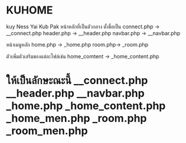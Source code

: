 # KUHOME
kuy Ness Yai Kub Pak
หน้าหลักที่เป็นตัวกลาง ตั้งชื่อเป็น
connect.php -> __connect.php
header.php -> __header.php
navbar.php -> __navbar.php

หน้าเมนูหลัก
home.php -> _home.php
room.php-> _room.php

ตัวเพิ่มตัวเสริมของแต่ละไฟล์เช่น 
home_comtent -> _home_content.php

ให้เป็นลักษะณะนี้
__connect.php
__header.php
__navbar.php
_home.php
_home_content.php
_home_men.php
_room.php
_room_men.php
=======